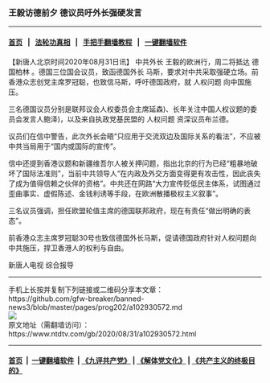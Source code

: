 ### 王毅访德前夕 德议员吁外长强硬发言
------------------------

#### [首页](https://github.com/gfw-breaker/banned-news3/blob/master/README.md) &nbsp;&nbsp;|&nbsp;&nbsp; [法轮功真相](https://github.com/begood0513/basic/blob/master/README.md)  &nbsp;&nbsp;|&nbsp;&nbsp; [手把手翻墙教程](https://github.com/gfw-breaker/guides/wiki)  &nbsp;&nbsp;|&nbsp;&nbsp; [一键翻墙软件](https://github.com/gfw-breaker/nogfw/blob/master/README.md)  



<div><div class="post_content" itemprop="articleBody">
 <p>
  【新唐人北京时间2020年08月31日讯】
  <ok href="https://www.ntdtv.com/gb/中共外长.htm">
   中共外长
  </ok>
  王毅的欧洲行，周二将抵达
  <ok href="https://www.ntdtv.com/gb/德国柏林.htm">
   德国柏林
  </ok>
  。德国三位国会议员，致函德国外长 马斯，要求对中共采取强硬立场。前香港众志创党主席罗冠聪，也致信马斯，呼吁德国政府，就
  <ok href="https://www.ntdtv.com/gb/人权问题.htm">
   人权问题
  </ok>
  向中国施压。
 </p>
 <p>
  三名德国议员分别是联邦议会人权委员会主席延森)、长年关注中国人权议题的委员会发言人鲍泽)，以及来自执政党基民盟的
  <ok href="https://www.ntdtv.com/gb/人权问题.htm">
   人权问题
  </ok>
  资深议员布兰德。
 </p>
 <p>
  议员们在信中警告，此次外长会晤“只应用于交流双边及国际关系的看法”，不应被中共当局用于“国内或国际的宣传”。
 </p>
 <p>
  信中还提到香港议题和新疆维吾尔人被关押问题，指出北京的行为已经“粗暴地破坏了国际法准则”，当前中共领导人“在内政及外交方面变得更有攻击性，因此丧失了成为值得信赖之伙伴的资格”。中共还在网路“大力宣传贬低民主体系，试图通过歪曲事实、虚假陈述、金钱利诱等手段，在欧洲散播极权主义叙事”。
 </p>
 <p>
  三名议员强调，担任欧盟轮值主席的德国联邦政府，现在有责任“做出明确的表态”。
 </p>
 <p>
  前香港众志主席罗冠聪30号也致信德国外长马斯，促请德国政府针对人权问题向中共施压，捍卫香港人的权利与自由。
 </p>
 <p>
  新唐人电视 综合报导
 </p>
 <div class="single_ad">
 </div>
</div>
</div>
<hr/>
手机上长按并复制下列链接或二维码分享本文章：<br/>
https://github.com/gfw-breaker/banned-news3/blob/master/pages/prog202/a102930572.md <br/>
<a href='https://github.com/gfw-breaker/banned-news3/blob/master/pages/prog202/a102930572.md'><img src='https://github.com/gfw-breaker/banned-news3/blob/master/pages/prog202/a102930572.md.png'/></a> <br/>
原文地址（需翻墙访问）：https://www.ntdtv.com/gb/2020/08/31/a102930572.html


------------------------
#### [首页](https://github.com/gfw-breaker/banned-news3/blob/master/README.md) &nbsp;|&nbsp; [一键翻墙软件](https://github.com/gfw-breaker/nogfw/blob/master/README.md) &nbsp;| [《九评共产党》](https://github.com/gfw-breaker/9ping.md/blob/master/README.md#九评之一评共产党是什么) | [《解体党文化》](https://github.com/gfw-breaker/jtdwh.md/blob/master/README.md) | [《共产主义的终极目的》](https://github.com/gfw-breaker/gczydzjmd.md/blob/master/README.md)


<img src='http://gfw-breaker.win/banned-news3/pages/prog202/a102930572.md' width='0px' height='0px'/>